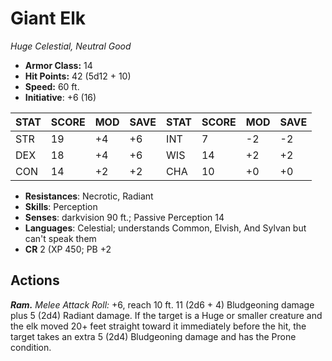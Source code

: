 # Giant Elk

*Huge Celestial, Neutral Good*

- **Armor Class:** 14
- **Hit Points:** 42 (5d12 + 10)
- **Speed:** 60 ft.
- **Initiative**: +6 (16)

|STAT|SCORE|MOD|SAVE|STAT|SCORE|MOD|SAVE|
| --- | --- | --- | ---- |---| --- | --- | ---- |
| STR | 19 | +4 | +6 | INT | 7 | -2 | -2 |
| DEX | 18 | +4 | +6 | WIS | 14 | +2 | +2 |
| CON | 14 | +2 | +2 | CHA | 10 | +0 | +0 |

- **Resistances**: Necrotic, Radiant
- **Skills**: Perception
- **Senses**: darkvision 90 ft.; Passive Perception 14
- **Languages**: Celestial; understands Common, Elvish, And Sylvan but can't speak them
- **CR** 2 (XP 450; PB +2

## Actions

***Ram.*** *Melee Attack Roll:* +6, reach 10 ft. 11 (2d6 + 4) Bludgeoning damage plus 5 (2d4) Radiant damage. If the target is a Huge or smaller creature and the elk moved 20+ feet straight toward it immediately before the hit, the target takes an extra 5 (2d4) Bludgeoning damage and has the Prone condition.

